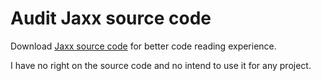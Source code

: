 # Audit Jaxx source code

Download [Jaxx source code](https://jaxx.io/) for better code reading experience.

I have no right on the source code and no intend to use it for any project.